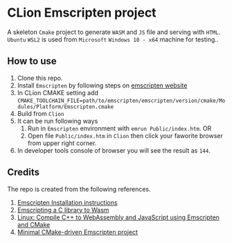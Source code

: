 # CLion Emscripten project
A skeleton ```Cmake``` project to generate ```WASM``` and ```JS``` file and serving with ```HTML```. ```Ubuntu``` ```WSL2``` is used from ```Microsoft``` ```Windows 10 - x64``` machine for testing..

## How to use
1. Clone this repo.
2. Install ```Emscripten``` by following steps on [emscripten website](https://emscripten.org/docs/getting_started/downloads.html)
3. In CLion CMAKE setting  add ```CMAKE_TOOLCHAIN_FILE=path/to/emscripten/emscripten/version/cmake/Modules/Platform/Emscripten.cmake```
4. Build from ```Clion```
5. It can be run following ways
    1. Run in ```Emscripten``` environment with ```emrun Public/index.htm```. OR
    2. Open file ```Public/index.htm``` in ```Clion``` then click your faworite browser from upper right corner.
6. In developer tools console of browser you will see the result as ```144```.

## Credits
The repo is created from the following references.
1. [Emscripten Installation instructions](https://emscripten.org/docs/getting_started/downloads.html)
2. [Emscripting a C library to Wasm](https://developers.google.com/web/updates/2018/03/emscripting-a-c-library)
3. [Linux: Compile C++ to WebAssembly and JavaScript using Emscripten and CMake](https://gist.github.com/WesThorburn/00c47b267a0e8c8431e06b14997778e4) 
4. [Minimal CMake-driven Emscripten project](https://github.com/adevaykin/minimal-cmake-emscripten-project)
